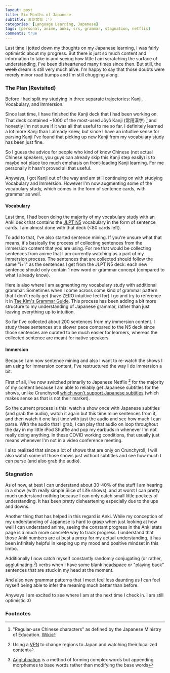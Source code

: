 ```yaml
---
layout: post
title: Six Months of Japanese
subtitle: まだ文盲 :')
categories: [Language Learning, Japanese]
tags: [personal, anime, anki, srs, grammar, stagnation, netflix]
comments: true
---
```


Last time I jotted down my thoughts on my Japanese learning, I was fairly optimistic about my progress. But there is just so much content and information to take in and seeing how little I am scratching the surface of understanding, I've been disheartened many times since then. But still, the ~~weeb~~ dream is still very much alive. I'm happy to say that those doubts were merely minor road bumps and I'm still chugging along.

### The Plan (Revisited)
Before I had split my studying in three separate trajectories: Kanji, Vocabulary, and Immersion.

Since last time, I have finished the Kanji deck that I had been working on. That deck contained ~1000 of the most-used Jōyō Kanji (常用漢字) [^joyo-kanji] and honestly I'm not sure if it was all that useful to me so far. I definitely learned a lot more Kanji than I already knew, but since I have an intuitive sense for parsing Kanji I've found that picking up new Kanji from my vocabulary study has been just fine.

So I guess the advice for people who kind of know Chinese (not actual Chinese speakers, you guys can already skip this Kanji step easily) is to maybe not place too much emphasis on front-loading Kanji learning. For me personally it hasn't proved all that useful.

Anyways, I got Kanji out of the way and am still continuing on with studying Vocabulary and Immersion. However I'm now augmenting some of the vocabulary study, which comes in the form of sentence cards, with grammar as well.

#### Vocabulary
Last time, I had been doing the majority of my vocabulary study with an Anki deck that contains the [JLPT N5](https://ankiweb.net/shared/info/1679429599) vocabulary in the form of sentence cards. I am almost done with that deck (<80 cards left).

To add to that, I've also started sentence mining. If you're unsure what that means, it's basically the process of collecting sentences from the immersion content that you are using. For me that would be collecting sentences from anime that I am currently watching as a part of my immersion process. The sentences that are collected should follow the same "i+1" as the sentences I get from the JLPT N5 deck: each new sentence should only contain 1 new word or grammar concept (compared to what I already know).

Here is also where I am augmenting my vocabulary study with additional grammar. Sometimes when I come across some kind of grammar pattern that I don't really get (have ZERO intuitive feel for) I go and try to reference it in [Tae Kim's Grammar Guide](http://www.guidetojapanese.org/learn/grammar). This process has been adding a bit more structure to my understanding of Japanese grammar, rather than just leaving everything up to intuition.

So far I've collected about 200 sentences from my immersion content. I study these sentences at a slower pace compared to the N5 deck since those sentences are curated to be much easier for learners, whereas the collected sentence are meant for native speakers.

#### Immersion
Because I am now sentence mining and also I want to re-watch the shows I am using for immersion content, I've restructured the way I do immersion a bit.

First of all, I've now switched primarily to Japanese Netflix [^jp-netflix] for the majority of my content because I am able to reliably get Japanese subtitles for the shows, unlike Crunchyroll [which won't support Japanese subtitles](https://www.crunchyroll.com/forumtopic-978055/japanese-subtitles) (which makes sense as that is not their market).

So the current process is this: watch a show once with Japanese subtitles (and grab the audio), watch it again but this time mine sentences from it, and then watch it one last time with just the audio and see how much I can parse. With the audio that I grab, I can play that audio on loop throughout the day in my little iPod Shuffle and pop my earbuds in whenever I'm not really doing anything. In these COVID working conditions, that usually just means whenever I'm not in a video conference meeting.

I also realized that since a lot of shows that are only on Crunchyroll, I will also watch some of those shows just without subtitles and see how much I can parse (and also grab the audio).

### Stagnation
As of now, at best I can understand about 30-40% of the stuff I am hearing in a show (with really simple Slice of Life shows), and at worst I can pretty much understand nothing because I can only catch small little pockets of understanding. It has been pretty disheartening especially due to the ups and downs.

Another thing that has helped in this regard is Anki. While my conception of my understanding of Japanese is hard to grasp when just looking at how well I can understand anime, seeing the constant progress in the Anki stats page is a much more concrete way to track progress. I understand that those Anki numbers are at best a proxy for my actual understanding, it has been infinitely helpful in keeping up my mood and positive mindset in this limbo.

Additionally I now catch myself constantly randomly conjugating (or rather, agglutinating [^agglutination]) verbs when I have some blank headspace or "playing back" sentences that are stuck in my head at the moment.

And also new grammar patterns that I meet feel less daunting as I can feel myself being able to infer the meaning much better than before.

Anyways I am excited to see where I am at the next time I check in. I am still optimistic :0


### Footnotes
[^joyo-kanji]: "Regular-use Chinese characters" as defined by the Japanese Ministry of Education. [Wiki](https://en.wikipedia.org/wiki/J%C5%8Dy%C5%8D_kanji)
[^jp-netflix]: Using a [VPN](https://www.comparitech.com/blog/vpn-privacy/change-netflix-region/) to change regions to Japan and watching their localized content
[^agglutination]: [Agglutination](https://en.wikipedia.org/wiki/Agglutination) is a method of forming complex words but appending morphemes to base words rather than modifying the base words